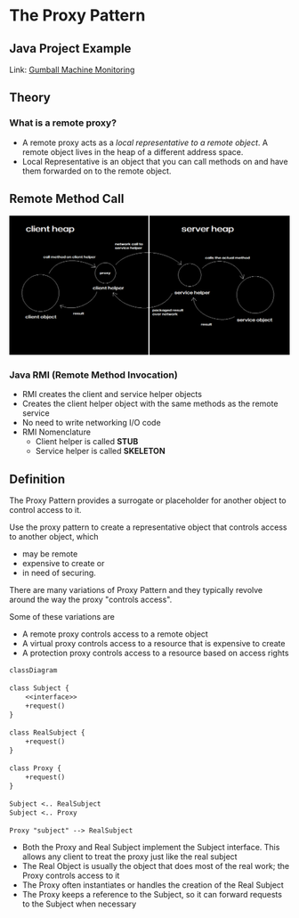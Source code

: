 # The Proxy Pattern

## Java Project Example
Link: [Gumball Machine Monitoring](../Code/ProxyPattern/)

## Theory

### What is a remote proxy?
- A remote proxy acts as a *local representative to a remote object*. A remote object lives in the heap of a different address space.
- Local Representative is an object that you can call methods on and have them forwarded on to the remote object.

## Remote Method Call
![Remote Method Call](./public/ProxyPattern.png)

### Java RMI (Remote Method Invocation)
- RMI creates the client and service helper objects
- Creates the client helper object with the same methods as the remote service
- No need to write networking I/O code
- RMI Nomenclature
    - Client helper is called **STUB**
    - Service helper is called **SKELETON**


## Definition
The Proxy Pattern provides a surrogate or placeholder for another object to control access to it.

Use the proxy pattern to create a representative object that controls access to another object, which 
- may be remote
- expensive to create or 
- in need of securing.

There are many variations of Proxy Pattern and they typically revolve around the way the proxy "controls access". 

Some of these variations are

- A remote proxy controls access to a remote object
- A virtual proxy controls access to a resource that is expensive to create
- A protection proxy controls access to a resource based on access rights


```mermaid
classDiagram

class Subject {
    <<interface>>
    +request()
}

class RealSubject {
    +request()
}

class Proxy {
    +request()
}

Subject <.. RealSubject
Subject <.. Proxy

Proxy "subject" --> RealSubject
```

- Both the Proxy and Real Subject implement the Subject interface. This allows any client to treat the proxy just like the real subject
- The Real Object is usually the object that does most of the real work; the Proxy controls access to it
- The Proxy often instantiates or handles the creation of the Real Subject
- The Proxy keeps a reference to the Subject, so it can forward requests to the Subject when necessary